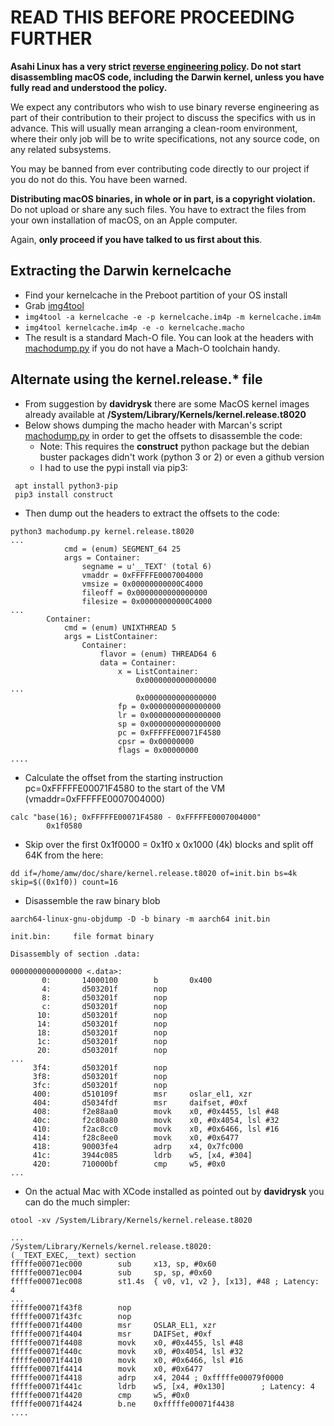 # READ THIS BEFORE PROCEEDING FURTHER

**Asahi Linux has a very strict [reverse engineering policy](https://asahilinux.org/copyright/). Do not start disassembling macOS code, including the Darwin kernel, unless you have fully read and understood the policy.**

We expect any contributors who wish to use binary reverse engineering as part of their contribution to their project to discuss the specifics with us in advance. This will usually mean arranging a clean-room environment, where their only job will be to write specifications, not any source code, on any related subsystems.

You may be banned from ever contributing code directly to our project if you do not do this. You have been warned.

**Distributing macOS binaries, in whole or in part, is a copyright violation.** Do not upload or share any such files. You have to extract the files from your own installation of macOS, on an Apple computer.

Again, **only proceed if you have talked to us first about this**.

## Extracting the Darwin kernelcache

* Find your kernelcache in the Preboot partition of your OS install
* Grab [img4tool](https://github.com/tihmstar/img4tool)
* `img4tool -a kernelcache -e -p kernelcache.im4p -m kernelcache.im4m`
* `img4tool kernelcache.im4p -e -o kernelcache.macho`
* The result is a standard Mach-O file. You can look at the headers with [machodump.py](https://gist.github.com/marcan/e1808a2f4a5e1fc562357550a770afb1) if you do not have a Mach-O toolchain handy.

## Alternate using the kernel.release.* file

* From suggestion by **davidrysk** there are some MacOS kernel images already available at **/System/Library/Kernels/kernel.release.t8020**
* Below shows dumping the macho header with Marcan's script [machodump.py](https://gist.github.com/marcan/e1808a2f4a5e1fc562357550a770afb1) in order to get the offsets to disassemble the code:
  * Note: This requires the **construct** python package but the debian buster packages didn't work (python 3 or 2) or even a github version
  * I had to use the pypi install via pip3:
```
 apt install python3-pip
 pip3 install construct
```

 * Then dump out the headers to extract the offsets to the code:
```
python3 machodump.py kernel.release.t8020
...
            cmd = (enum) SEGMENT_64 25
            args = Container: 
                segname = u'__TEXT' (total 6)
                vmaddr = 0xFFFFFE0007004000
                vmsize = 0x00000000000C4000
                fileoff = 0x0000000000000000
                filesize = 0x00000000000C4000
...
        Container: 
            cmd = (enum) UNIXTHREAD 5
            args = ListContainer: 
                Container: 
                    flavor = (enum) THREAD64 6
                    data = Container: 
                        x = ListContainer: 
                            0x0000000000000000
...
                            0x0000000000000000
                        fp = 0x0000000000000000
                        lr = 0x0000000000000000
                        sp = 0x0000000000000000
                        pc = 0xFFFFFE00071F4580
                        cpsr = 0x00000000
                        flags = 0x00000000
....
```
* Calculate the offset from the starting instruction pc=0xFFFFFE00071F4580 to the start of the VM (vmaddr=0xFFFFFE0007004000)
```
calc "base(16); 0xFFFFFE00071F4580 - 0xFFFFFE0007004000"
        0x1f0580
```
* Skip over the first 0x1f0000 = 0x1f0 x 0x1000 (4k) blocks and split off 64K from the here:
```
dd if=/home/amw/doc/share/kernel.release.t8020 of=init.bin bs=4k skip=$((0x1f0)) count=16
```
* Disassemble the raw binary blob
```
aarch64-linux-gnu-objdump -D -b binary -m aarch64 init.bin

init.bin:     file format binary

Disassembly of section .data:

0000000000000000 <.data>:
       0:       14000100        b       0x400
       4:       d503201f        nop
       8:       d503201f        nop
       c:       d503201f        nop
      10:       d503201f        nop
      14:       d503201f        nop
      18:       d503201f        nop
      1c:       d503201f        nop
      20:       d503201f        nop
...
     3f4:       d503201f        nop
     3f8:       d503201f        nop
     3fc:       d503201f        nop
     400:       d510109f        msr     oslar_el1, xzr
     404:       d5034fdf        msr     daifset, #0xf
     408:       f2e88aa0        movk    x0, #0x4455, lsl #48
     40c:       f2c80a80        movk    x0, #0x4054, lsl #32
     410:       f2ac8cc0        movk    x0, #0x6466, lsl #16
     414:       f28c8ee0        movk    x0, #0x6477
     418:       90003fe4        adrp    x4, 0x7fc000
     41c:       3944c085        ldrb    w5, [x4, #304]
     420:       710000bf        cmp     w5, #0x0
...
```
* On the actual Mac with XCode installed as pointed out by **davidrysk** you can do the much simpler:
```
otool -xv /System/Library/Kernels/kernel.release.t8020

...
/System/Library/Kernels/kernel.release.t8020:
(__TEXT_EXEC,__text) section
fffffe00071ec000        sub     x13, sp, #0x60
fffffe00071ec004        sub     sp, sp, #0x60
fffffe00071ec008        st1.4s  { v0, v1, v2 }, [x13], #48 ; Latency: 4
...
fffffe00071f43f8        nop
fffffe00071f43fc        nop
fffffe00071f4400        msr     OSLAR_EL1, xzr
fffffe00071f4404        msr     DAIFSet, #0xf
fffffe00071f4408        movk    x0, #0x4455, lsl #48
fffffe00071f440c        movk    x0, #0x4054, lsl #32
fffffe00071f4410        movk    x0, #0x6466, lsl #16
fffffe00071f4414        movk    x0, #0x6477
fffffe00071f4418        adrp    x4, 2044 ; 0xfffffe00079f0000
fffffe00071f441c        ldrb    w5, [x4, #0x130]        ; Latency: 4
fffffe00071f4420        cmp     w5, #0x0
fffffe00071f4424        b.ne    0xfffffe00071f4438
....
```

